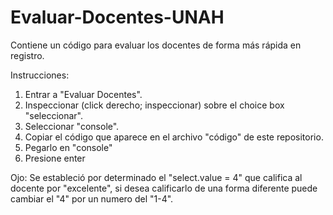 # Evaluar-Docentes-UNAH
Contiene un código para evaluar los docentes de forma más rápida en registro.  

Instrucciones:
1. Entrar a "Evaluar Docentes".
2. Inspeccionar (click derecho; inspeccionar) sobre el choice box "seleccionar".
3. Seleccionar "console".
4. Copiar el código que aparece en el archivo "código" de este repositorio.
5. Pegarlo en "console"
6. Presione enter

Ojo:
Se estableció por determinado el "select.value = 4" que califica al docente por "excelente", si desea calificarlo de una forma diferente puede cambiar el "4" por un numero del "1-4". 
